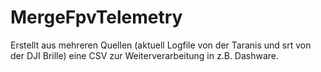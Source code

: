 # MergeFpvTelemetry

Erstellt aus mehreren Quellen (aktuell Logfile von der Taranis und srt von der DJI Brille) eine CSV zur Weiterverarbeitung in z.B. Dashware.
